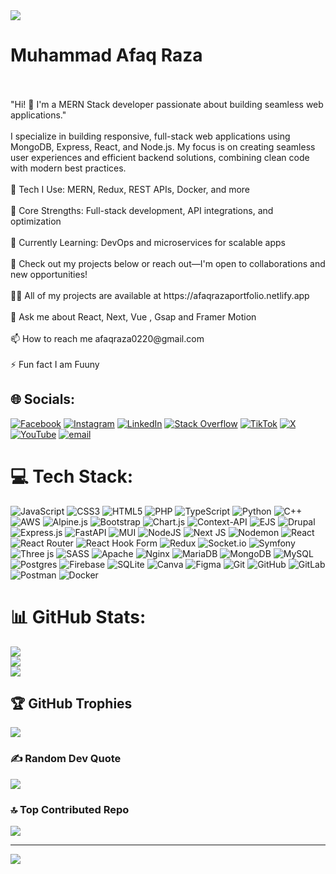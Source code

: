 
<img src="https://user-images.githubusercontent.com/65373279/148280039-301b677b-74e7-49f8-af75-15e7c9253d74.png"/>
<h1>Muhammad Afaq Raza</h1> <br> <br>
"Hi! 👋 I'm a MERN Stack developer passionate about building seamless web applications."<br><br>I specialize in building responsive, full-stack web applications using MongoDB, Express, React, and Node.js. My focus is on creating seamless user experiences and efficient backend solutions, combining clean code with modern best practices.<br><br>🔹 Tech I Use: MERN, Redux, REST APIs, Docker, and more<br><br>🔹 Core Strengths: Full-stack development, API integrations, and optimization<br><br>🔹 Currently Learning: DevOps and microservices for scalable apps<br><br>🚀 Check out my projects below or reach out—I'm open to collaborations and new opportunities!<br><br>👨‍💻 All of my projects are available at https://afaqrazaportfolio.netlify.app<br><br>💬 Ask me about React, Next, Vue , Gsap and Framer Motion<br><br>📫 How to reach me afaqraza0220@gmail.com<br><br>⚡ Fun fact I am Fuuny


## 🌐 Socials:
[![Facebook](https://img.shields.io/badge/Facebook-%231877F2.svg?logo=Facebook&logoColor=white)](https://facebook.com/https://www.facebook.com/mafaqraza.raza/) [![Instagram](https://img.shields.io/badge/Instagram-%23E4405F.svg?logo=Instagram&logoColor=white)](https://instagram.com/https://www.instagram.com/muhammad_afaq_122/) [![LinkedIn](https://img.shields.io/badge/LinkedIn-%230077B5.svg?logo=linkedin&logoColor=white)](https://linkedin.com/in/https://www.linkedin.com/in/devdeveloper/) [![Stack Overflow](https://img.shields.io/badge/-Stackoverflow-FE7A16?logo=stack-overflow&logoColor=white)](https://stackoverflow.com/users/https://www.linkedin.com/in/devdeveloper/) [![TikTok](https://img.shields.io/badge/TikTok-%23000000.svg?logo=TikTok&logoColor=white)](https://tiktok.com/@@Raza) [![X](https://img.shields.io/badge/X-black.svg?logo=X&logoColor=white)](https://x.com/@MuhammadAf44542) [![YouTube](https://img.shields.io/badge/YouTube-%23FF0000.svg?logo=YouTube&logoColor=white)](https://youtube.com/@Drupak) [![email](https://img.shields.io/badge/Email-D14836?logo=gmail&logoColor=white)](mailto:afaqraza0220@gmail.com) 

# 💻 Tech Stack:
![JavaScript](https://img.shields.io/badge/javascript-%23323330.svg?style=for-the-badge&logo=javascript&logoColor=%23F7DF1E) ![CSS3](https://img.shields.io/badge/css3-%231572B6.svg?style=for-the-badge&logo=css3&logoColor=white) ![HTML5](https://img.shields.io/badge/html5-%23E34F26.svg?style=for-the-badge&logo=html5&logoColor=white) ![PHP](https://img.shields.io/badge/php-%23777BB4.svg?style=for-the-badge&logo=php&logoColor=white) ![TypeScript](https://img.shields.io/badge/typescript-%23007ACC.svg?style=for-the-badge&logo=typescript&logoColor=white) ![Python](https://img.shields.io/badge/python-3670A0?style=for-the-badge&logo=python&logoColor=ffdd54) ![C++](https://img.shields.io/badge/c++-%2300599C.svg?style=for-the-badge&logo=c%2B%2B&logoColor=white) ![AWS](https://img.shields.io/badge/AWS-%23FF9900.svg?style=for-the-badge&logo=amazon-aws&logoColor=white) ![Alpine.js](https://img.shields.io/badge/alpinejs-white.svg?style=for-the-badge&logo=alpinedotjs&logoColor=%238BC0D0) ![Bootstrap](https://img.shields.io/badge/bootstrap-%238511FA.svg?style=for-the-badge&logo=bootstrap&logoColor=white) ![Chart.js](https://img.shields.io/badge/chart.js-F5788D.svg?style=for-the-badge&logo=chart.js&logoColor=white) ![Context-API](https://img.shields.io/badge/Context--Api-000000?style=for-the-badge&logo=react) ![EJS](https://img.shields.io/badge/ejs-%23B4CA65.svg?style=for-the-badge&logo=ejs&logoColor=black) ![Drupal](https://img.shields.io/badge/drupal-%230678BE.svg?style=for-the-badge&logo=drupal&logoColor=white) ![Express.js](https://img.shields.io/badge/express.js-%23404d59.svg?style=for-the-badge&logo=express&logoColor=%2361DAFB) ![FastAPI](https://img.shields.io/badge/FastAPI-005571?style=for-the-badge&logo=fastapi) ![MUI](https://img.shields.io/badge/MUI-%230081CB.svg?style=for-the-badge&logo=mui&logoColor=white) ![NodeJS](https://img.shields.io/badge/node.js-6DA55F?style=for-the-badge&logo=node.js&logoColor=white) ![Next JS](https://img.shields.io/badge/Next-black?style=for-the-badge&logo=next.js&logoColor=white) ![Nodemon](https://img.shields.io/badge/NODEMON-%23323330.svg?style=for-the-badge&logo=nodemon&logoColor=%BBDEAD) ![React](https://img.shields.io/badge/react-%2320232a.svg?style=for-the-badge&logo=react&logoColor=%2361DAFB) ![React Router](https://img.shields.io/badge/React_Router-CA4245?style=for-the-badge&logo=react-router&logoColor=white) ![React Hook Form](https://img.shields.io/badge/React%20Hook%20Form-%23EC5990.svg?style=for-the-badge&logo=reacthookform&logoColor=white) ![Redux](https://img.shields.io/badge/redux-%23593d88.svg?style=for-the-badge&logo=redux&logoColor=white) ![Socket.io](https://img.shields.io/badge/Socket.io-black?style=for-the-badge&logo=socket.io&badgeColor=010101) ![Symfony](https://img.shields.io/badge/symfony-%23000000.svg?style=for-the-badge&logo=symfony&logoColor=white) ![Three js](https://img.shields.io/badge/threejs-black?style=for-the-badge&logo=three.js&logoColor=white) ![SASS](https://img.shields.io/badge/SASS-hotpink.svg?style=for-the-badge&logo=SASS&logoColor=white) ![Apache](https://img.shields.io/badge/apache-%23D42029.svg?style=for-the-badge&logo=apache&logoColor=white) ![Nginx](https://img.shields.io/badge/nginx-%23009639.svg?style=for-the-badge&logo=nginx&logoColor=white) ![MariaDB](https://img.shields.io/badge/MariaDB-003545?style=for-the-badge&logo=mariadb&logoColor=white) ![MongoDB](https://img.shields.io/badge/MongoDB-%234ea94b.svg?style=for-the-badge&logo=mongodb&logoColor=white) ![MySQL](https://img.shields.io/badge/mysql-4479A1.svg?style=for-the-badge&logo=mysql&logoColor=white) ![Postgres](https://img.shields.io/badge/postgres-%23316192.svg?style=for-the-badge&logo=postgresql&logoColor=white) ![Firebase](https://img.shields.io/badge/firebase-a08021?style=for-the-badge&logo=firebase&logoColor=ffcd34) ![SQLite](https://img.shields.io/badge/sqlite-%2307405e.svg?style=for-the-badge&logo=sqlite&logoColor=white) ![Canva](https://img.shields.io/badge/Canva-%2300C4CC.svg?style=for-the-badge&logo=Canva&logoColor=white) ![Figma](https://img.shields.io/badge/figma-%23F24E1E.svg?style=for-the-badge&logo=figma&logoColor=white) ![Git](https://img.shields.io/badge/git-%23F05033.svg?style=for-the-badge&logo=git&logoColor=white) ![GitHub](https://img.shields.io/badge/github-%23121011.svg?style=for-the-badge&logo=github&logoColor=white) ![GitLab](https://img.shields.io/badge/gitlab-%23181717.svg?style=for-the-badge&logo=gitlab&logoColor=white) ![Postman](https://img.shields.io/badge/Postman-FF6C37?style=for-the-badge&logo=postman&logoColor=white) ![Docker](https://img.shields.io/badge/docker-%230db7ed.svg?style=for-the-badge&logo=docker&logoColor=white)
# 📊 GitHub Stats:
![](https://github-readme-stats.vercel.app/api?username=CodewithAfaqRaza&theme=onedark&hide_border=false&include_all_commits=true&count_private=true)<br/>
![](https://github-readme-streak-stats.herokuapp.com/?user=CodewithAfaqRaza&theme=onedark&hide_border=false)<br/>
![](https://github-readme-stats.vercel.app/api/top-langs/?username=CodewithAfaqRaza&theme=onedark&hide_border=false&include_all_commits=true&count_private=true&layout=compact)

## 🏆 GitHub Trophies
![](https://github-profile-trophy.vercel.app/?username=CodewithAfaqRaza&theme=radical&no-frame=false&no-bg=true&margin-w=4)

### ✍️ Random Dev Quote
![](https://quotes-github-readme.vercel.app/api?type=horizontal&theme=radical)

### 🔝 Top Contributed Repo
![](https://github-contributor-stats.vercel.app/api?username=CodewithAfaqRaza&limit=5&theme=dark&combine_all_yearly_contributions=true)

---
[![](https://visitcount.itsvg.in/api?id=CodewithAfaqRaza&icon=0&color=0)](https://visitcount.itsvg.in)

<!-- Proudly created with GPRM ( https://gprm.itsvg.in ) -->
